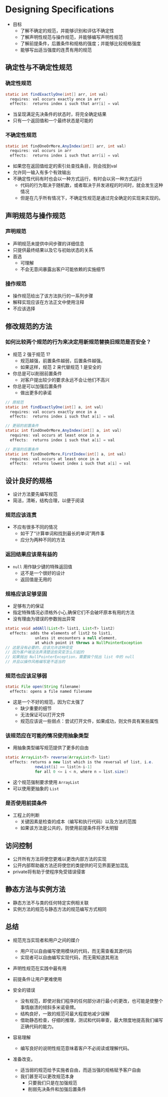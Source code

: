 # Designing Specifications
- 目标
  - 了解不确定的规范，并能够识别和评估不确定性
  - 了解声明性规范与操作规范，并能够编写声明性规范
  - 了解前提条件，后置条件和规格的强度；并能够比较规格强度
  - 能够写出适当强度的连贯有用的规范

## 确定性与不确定性规范
### 确定性规范
```java
static int findExactlyOne(int[] arr, int val)
  requires: val occurs exactly once in arr
  effects:  returns index i such that arr[i] = val
```
- 当呈现满足先决条件的状态时，将完全确定结果
- 只有一个返回值和一个最终状态是可能的
### 不确定性规范
```java
static int findOneOrMore,AnyIndex(int[] arr, int val)
  requires: val occurs in arr
  effects:  returns index i such that arr[i] = val
```
- 如果您在返回值给定的索引处查找条目，则会找到val
- 允许同一输入有多个有效输出
- 不确定性代码有时也会以一种方式运行，有时会以另一种方式运行
  - 代码的行为取决于随机数，或者取决于并发进程的时间时，就会发生这种情况
  - 但是在几乎所有情况下，不确定性规范是通过完全确定的实现来实现的。
  
## 声明规范与操作规范
### 声明规范
- 声明规范未提供中间步骤的详细信息
- 只提供最终结果以及它与初始状态的关系
- 首选
  - 可理解
  - 不会无意间暴露出客户可能依赖的实施细节
  
### 操作规范
- 操作规范给出了该方法执行的一系列步骤
- 解释实现应该在方法正文中使用注释
- 不应该选择

## 修改规范的方法
### 如何比较两个规范的行为来决定用新规范替换旧规范是否安全？
- 规范 2 强于规范 1?
  - 规范越强，前置条件越弱，后置条件越强。
  - 如果这样，规范 2 来代替规范 1 是安全的
- 你总是可以削弱前置条件
  - 对客户提出较少的要求永远不会让他们不高兴
- 你总是可以加强后置条件
  - 做出更多的承诺

```java
// 原规范
static int findExactlyOne(int[] a, int val)
  requires: val occurs exactly once in a
  effects:  returns index i such that a[i] = val

// 更弱的前置条件
static int findOneOrMore,AnyIndex(int[] a, int val)
  requires: val occurs at least once in a
  effects:  returns index i such that a[i] = val

// 更强的后置条件
static int findOneOrMore,FirstIndex(int[] a, int val)
  requires: val occurs at least once in a
  effects:  returns lowest index i such that a[i] = val
```

## 设计良好的规格
- 设计方法要先编写规范
- 简洁，清晰，结构合理，以便于阅读
### 规范应该连贯
- 不应有很多不同的情况
  - 如干了“计算单词和找到最长的单词”两件事
  - 应分为两种不同的方法
### 返回结果应该是有益的
- `null` 用作缺少键的特殊返回值
  - 这不是一个很好的设计
  - 返回值是无用的
### 规格应该足够坚固
- 足够有力的保证
- 指定特殊情况必须格外小心,确保它们不会破坏原本有用的方法
- 没有理由为错误的参数抛出异常
```java
static void addAll(List<T> list1, List<T> list2)
  effects: adds the elements of list2 to list1,
             unless it encounters a null element,
             at which point it throws a NullPointerException
// 这是没有必要的，应该允许这种突变
// 因为客户端没法弄清楚这些突变怎么引起的
// 如果抛出 NullPointerException，需要挨个找出 list 中的 null
// 并且以操作风格编写是不适当的
```
### 规范也应该足够弱
```java
static File open(String filename)
  effects: opens a file named filename
```
- 这是一个不好的规范，因为它太强了
  - 缺少重要的细节
  - 无法保证可以打开文件
  - 规范应该说一些弱点：尝试打开文件，如果成功，则文件具有某些属性

### 该规范应在可能的情况使用抽象类型
- 用抽象类型编写规范提供了更多的自由
```java
static ArrayList<T> reverse(ArrayList<T> list)
  effects: returns a new list which is the reversal of list, i.e.
             newList[i] == list[n-i-1]
             for all 0 <= i < n, where n = list.size()
```
- 这个规范强制要求使用 `ArrayList`
- 可以使用更抽象的 `List`

### 是否使用前提条件
- 工程上的判断
  - 关键因素是检查的成本（编写和执行代码）以及方法的范围
  - 如果该方法是公共的，则使用前提条件将不太明智
  
## 访问控制
- 公开所有方法将使您更难以更改内部方法的实现
- 公开内部帮助器方法还将使您的类提供的可见界面更加混乱
- private将有助于使程序免受错误侵害

## 静态方法与实例方法
- 静态方法不与类的任何特定实例相关联
- 实例方法的规范与静态方法的规范编写方式相同

## 总结
- 规范充当实现者和用户之间的媒介
  - 用户可以自由编写使用模块的代码，而无需查看其源代码
  - 实现者可以自由编写实现代码，而无需知道其用法
- 声明性规范在实践中最有用
- 前提条件让用户更难使用

- 安全的错误
  - 没有规范，即使对我们程序的任何部分进行最小的更改，也可能是使整个事情崩溃的倾斜多米诺骨牌。
  - 结构良好，一致的规范可最大程度地减少误解
  - 借助静态检查，仔细的推理，测试和代码审查，最大限度地提高我们编写正确代码的能力。
- 容易理解
  - 编写良好的说明性规范意味着客户不必阅读或理解代码。  
- 准备改变。
  - 适当弱的规范给予实施者自由，而适当强的规格赋予客户自由
  - 我们甚至可以更改规范本身
    - 只要我们只是在加强规范
    - 削弱先决条件和加强后置条件
  
